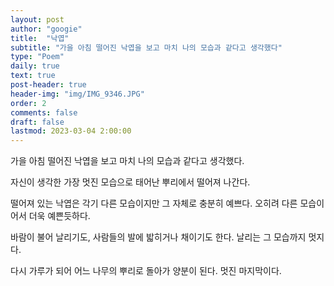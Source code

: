 ```yaml
---
layout: post
author: "googie"
title:  "낙엽"
subtitle: "가을 아침 떨어진 낙엽을 보고 마치 나의 모습과 같다고 생각했다"
type: "Poem"
daily: true
text: true
post-header: true
header-img: "img/IMG_9346.JPG"
order: 2
comments: false
draft: false
lastmod: 2023-03-04 2:00:00
---
```


가을 아침 떨어진 낙엽을 보고 마치 나의 모습과 같다고 생각했다.

자신이 생각한 가장 멋진 모습으로 태어난 뿌리에서 떨어져 나간다.

떨어져 있는 낙엽은 각기 다른 모습이지만 그 자체로 충분히 예쁘다. 오히려 다른 모습이어서 더욱 예쁜듯하다.

바람이 불어 날리기도, 사람들의 발에 밟히거나 채이기도 한다. 날리는 그 모습까지 멋지다.

다시 가루가 되어 어느 나무의 뿌리로 돌아가 양분이 된다. 멋진 마지막이다.
